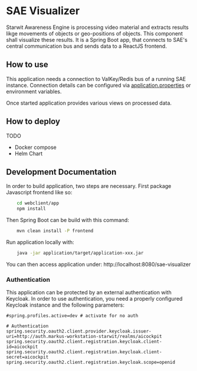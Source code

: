 # SAE Visualizer
Starwit Awareness Engine is processing video material and extracts results likge movements of objects or geo-positions of objects. This component shall visualize these results. It is a Spring Boot app, that connects to SAE's central communication bus and sends data to a ReactJS frontend. 

## How to use

This application needs a connection to ValKey/Redis bus of a running SAE instance. Connection details can be configured via [application.properties](application/src/main/resources/application.properties) or environment variables.

Once started application provides various views on processed data. 

## How to deploy

TODO
* Docker compose
* Helm Chart

## Development Documentation 
In order to build application, two steps are necessary. First package Javascript frontend like so:

```bash
    cd webclient/app
    npm install
```

Then Spring Boot can be build with this command:

```bash
    mvn clean install -P frontend
```

Run application locally with:

```bash
    java -jar application/target/application-xxx.jar
```

You can then access application under: http://localhost:8080/sae-visualizer

### Authentication

This application can be protected by an external authentication with Keycloak. In order to use authentication, you need a properly configured Keycloak instance and the following parameters:

```properties
#spring.profiles.active=dev # activate for no auth

# Authentication
spring.security.oauth2.client.provider.keycloak.issuer-uri=http://auth.markus-workstation-starwit/realms/aicockpit
spring.security.oauth2.client.registration.keycloak.client-id=aicockpit
spring.security.oauth2.client.registration.keycloak.client-secret=aicockpit
spring.security.oauth2.client.registration.keycloak.scope=openid
```